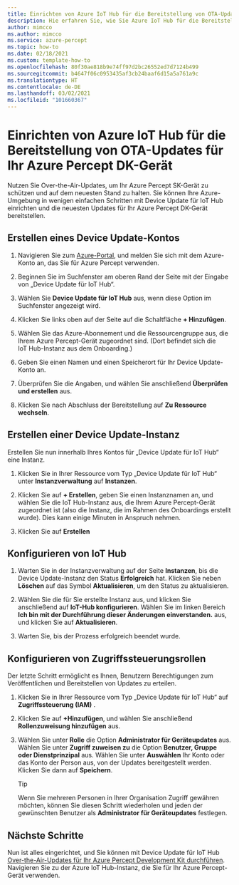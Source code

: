 ```yaml
---
title: Einrichten von Azure IoT Hub für die Bereitstellung von OTA-Updates
description: Hie erfahren Sie, wie Sie Azure IoT Hub für die Bereitstellung von OTA-Updates (Over the Air; per Funk) für Azure Percept DK konfigurieren.
author: mimcco
ms.author: mimcco
ms.service: azure-percept
ms.topic: how-to
ms.date: 02/18/2021
ms.custom: template-how-to
ms.openlocfilehash: 80f30ae818b9e74ff97d2bc26552ed7d7124b499
ms.sourcegitcommit: b4647f06c0953435af3cb24baaf6d15a5a761a9c
ms.translationtype: HT
ms.contentlocale: de-DE
ms.lasthandoff: 03/02/2021
ms.locfileid: "101660367"
---
```

# <a name="how-to-set-up-azure-iot-hub-to-deploy-over-the-air-updates-to-your-azure-percept-dk"></a>Einrichten von Azure IoT Hub für die Bereitstellung von OTA-Updates für Ihr Azure Percept DK-Gerät
Nutzen Sie Over-the-Air-Updates, um Ihr Azure Percept SK-Gerät zu schützen und auf dem neuesten Stand zu halten. Sie können Ihre Azure-Umgebung in wenigen einfachen Schritten mit Device Update für IoT Hub einrichten und die neuesten Updates für Ihr Azure Percept DK-Gerät bereitstellen.

## <a name="create-a-device-update-account"></a>Erstellen eines Device Update-Kontos

1. Navigieren Sie zum [Azure-Portal](https://portal.azure.com), und melden Sie sich mit dem Azure-Konto an, das Sie für Azure Percept verwenden. 

1. Beginnen Sie im Suchfenster am oberen Rand der Seite mit der Eingabe von „Device Update für IoT Hub“.

1. Wählen Sie **Device Update für IoT Hub** aus, wenn diese Option im Suchfenster angezeigt wird.

1. Klicken Sie links oben auf der Seite auf die Schaltfläche **+ Hinzufügen**.

1. Wählen Sie das Azure-Abonnement und die Ressourcengruppe aus, die Ihrem Azure Percept-Gerät zugeordnet sind. (Dort befindet sich die IoT Hub-Instanz aus dem Onboarding.)

1. Geben Sie einen Namen und einen Speicherort für Ihr Device Update-Konto an.

1. Überprüfen Sie die Angaben, und wählen Sie anschließend **Überprüfen und erstellen** aus.
 
1. Klicken Sie nach Abschluss der Bereitstellung auf **Zu Ressource wechseln**.
 
## <a name="create-a-device-update-instance"></a>Erstellen einer Device Update-Instanz
Erstellen Sie nun innerhalb Ihres Kontos für „Device Update für IoT Hub“ eine Instanz.

1. Klicken Sie in Ihrer Ressource vom Typ „Device Update für IoT Hub“ unter **Instanzverwaltung** auf **Instanzen**.
 
1. Klicken Sie auf **+ Erstellen**, geben Sie einen Instanznamen an, und wählen Sie die IoT Hub-Instanz aus, die Ihrem Azure Percept-Gerät zugeordnet ist (also die Instanz, die im Rahmen des Onboardings erstellt wurde). Dies kann einige Minuten in Anspruch nehmen.
 
1. Klicken Sie auf **Erstellen**

## <a name="configure-iot-hub"></a>Konfigurieren von IoT Hub

1. Warten Sie in der Instanzverwaltung auf der Seite **Instanzen**, bis die Device Update-Instanz den Status **Erfolgreich** hat. Klicken Sie neben **Löschen** auf das Symbol **Aktualisieren**, um den Status zu aktualisieren.
 
1. Wählen Sie die für Sie erstellte Instanz aus, und klicken Sie anschließend auf **IoT-Hub konfigurieren**. Wählen Sie im linken Bereich **Ich bin mit der Durchführung dieser Änderungen einverstanden.** aus, und klicken Sie auf **Aktualisieren**.
 
1. Warten Sie, bis der Prozess erfolgreich beendet wurde.
 
## <a name="configure-access-control-roles"></a>Konfigurieren von Zugriffssteuerungsrollen
Der letzte Schritt ermöglicht es Ihnen, Benutzern Berechtigungen zum Veröffentlichen und Bereitstellen von Updates zu erteilen.

1. Klicken Sie in Ihrer Ressource vom Typ „Device Update für IoT Hub“ auf **Zugriffssteuerung (IAM)** .
 
2. Klicken Sie auf **+Hinzufügen**, und wählen Sie anschließend **Rollenzuweisung hinzufügen** aus.
 
3. Wählen Sie unter **Rolle** die Option **Administrator für Geräteupdates** aus. Wählen Sie unter **Zugriff zuweisen zu** die Option **Benutzer, Gruppe oder Dienstprinzipal** aus. Wählen Sie unter **Auswählen** Ihr Konto oder das Konto der Person aus, von der Updates bereitgestellt werden. Klicken Sie dann auf **Speichern**. 

    > [!TIP]
    > Wenn Sie mehreren Personen in Ihrer Organisation Zugriff gewähren möchten, können Sie diesen Schritt wiederholen und jeden der gewünschten Benutzer als **Administrator für Geräteupdates** festlegen.

## <a name="next-steps"></a>Nächste Schritte

Nun ist alles eingerichtet, und Sie können mit Device Update für IoT Hub [Over-the-Air-Updates für Ihr Azure Percept Development Kit durchführen](./how-to-update-over-the-air.md). Navigieren Sie zu der Azure IoT Hub-Instanz, die Sie für Ihr Azure Percept-Gerät verwenden.